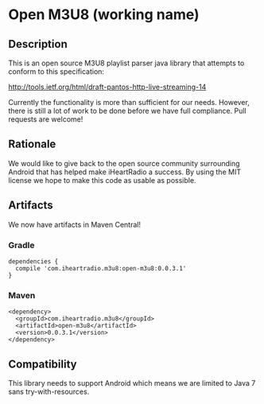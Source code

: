 # Open M3U8 (working name)

## Description

This is an open source M3U8 playlist parser java library that attempts to conform to this specification:

http://tools.ietf.org/html/draft-pantos-http-live-streaming-14

Currently the functionality is more than sufficient for our needs. However, there is still a lot of work to be done before we have full compliance. Pull requests are welcome!

## Rationale

We would like to give back to the open source community surrounding Android that has helped make iHeartRadio a success. By using the MIT license we hope to make this code as usable as possible.

## Artifacts

We now have artifacts in Maven Central!

### Gradle

```
dependencies {
  compile 'com.iheartradio.m3u8:open-m3u8:0.0.3.1'
}
```

### Maven

```
<dependency>
  <groupId>com.iheartradio.m3u8</groupId>
  <artifactId>open-m3u8</artifactId>
  <version>0.0.3.1</version>
</dependency>
```

## Compatibility

This library needs to support Android which means we are limited to Java 7 sans try-with-resources.
